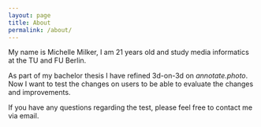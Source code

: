 ```yaml
---
layout: page
title: About
permalink: /about/
---
```


My name is Michelle Milker, I am 21 years old and study media informatics at the TU and FU Berlin.

As part of my bachelor thesis I have refined 3d-on-3d on *annotate.photo*.
Now I want to test the changes on users to be able to evaluate the changes and improvements.

If you have any questions regarding the test, please feel free to contact me via email.
